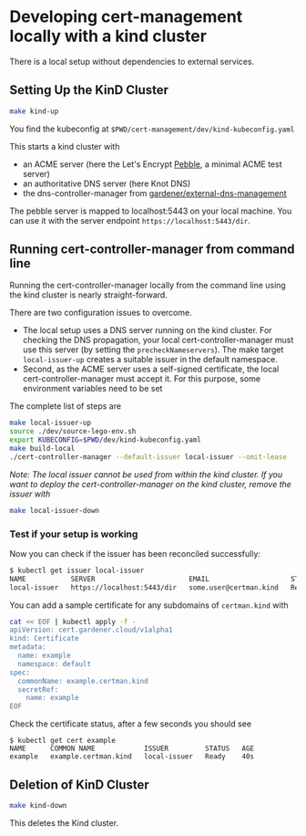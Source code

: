 # Developing cert-management locally with a kind cluster

There is a local setup without dependencies to external services.

## Setting Up the KinD Cluster

```bash
make kind-up
```

You find the kubeconfig at `$PWD/cert-management/dev/kind-kubeconfig.yaml`

This starts a kind cluster with 
- an ACME server (here the Let's Encrypt [Pebble](https://github.com/letsencrypt/pebble), a minimal ACME test server)
- an authoritative DNS server (here Knot DNS)
- the dns-controller-manager from [gardener/external-dns-management](https://github.com/gardener/external-dns-management)

The pebble server is mapped to localhost:5443 on your local machine.
You can use it with the server endpoint `https://localhost:5443/dir`.

## Running cert-controller-manager from command line

Running the cert-controller-manager locally from the command line using the kind cluster
is nearly straight-forward.

There are two configuration issues to overcome.
- The local setup uses a DNS server running on the kind cluster. For checking the DNS propagation, your local 
  cert-controller-manager must use this server (by setting the `precheckNameservers`).
  The make target `local-issuer-up` creates a suitable issuer in the default namespace.  
- Second, as the ACME server uses a self-signed certificate, the local cert-controller-manager must accept it.
  For this purpose, some environment variables need to be set

The complete list of steps are

```bash
make local-issuer-up
source ./dev/source-lego-env.sh
export KUBECONFIG=$PWD/dev/kind-kubeconfig.yaml
make build-local
./cert-controller-manager --default-issuer local-issuer --omit-lease
```

*Note: The local issuer cannot be used from within the kind cluster. If you want to deploy the cert-controller-manager
on the kind cluster, remove the issuer with*

```bash
make local-issuer-down
```

### Test if your setup is working

Now you can check if the issuer has been reconciled successfully:
```bash
$ kubectl get issuer local-issuer
NAME           SERVER                       EMAIL                    STATUS   TYPE   AGE
local-issuer   https://localhost:5443/dir   some.user@certman.kind   Ready    acme   80s
```

You can add a sample certificate for any subdomains of `certman.kind` with
```bash
cat << EOF | kubectl apply -f -
apiVersion: cert.gardener.cloud/v1alpha1
kind: Certificate
metadata:
  name: example
  namespace: default
spec:
  commonName: example.certman.kind
  secretRef:
    name: example
EOF
```

Check the certificate status, after a few seconds you should see
```
$ kubectl get cert example
NAME      COMMON NAME            ISSUER         STATUS   AGE
example   example.certman.kind   local-issuer   Ready    40s
```

## Deletion of KinD Cluster

```bash
make kind-down
```

This deletes the Kind cluster.